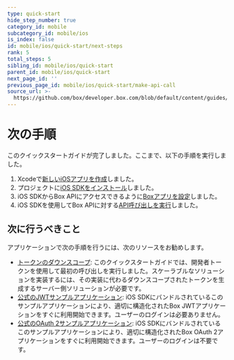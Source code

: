 ```yaml
---
type: quick-start
hide_step_number: true
category_id: mobile
subcategory_id: mobile/ios
is_index: false
id: mobile/ios/quick-start/next-steps
rank: 5
total_steps: 5
sibling_id: mobile/ios/quick-start
parent_id: mobile/ios/quick-start
next_page_id: ''
previous_page_id: mobile/ios/quick-start/make-api-call
source_url: >-
  https://github.com/box/developer.box.com/blob/default/content/guides/mobile/ios/quick-start/5-next-steps.md
---
```

# 次の手順

このクイックスタートガイドが完了しました。ここまで、以下の手順を実行しました。

1. Xcodeで[新しいiOSアプリを作成](g://mobile/ios/quick-start/create-ios-app/)しました。
2. プロジェクトに[iOS SDKをインストール](g://mobile/ios/quick-start/install-ios-sdk/)しました。
3. iOS SDKからBox APIにアクセスできるように[Boxアプリを設定](g://mobile/ios/quick-start/configure-box-app/)しました。
4. iOS SDKを使用してBox APIに対する[API呼び出しを実行](g://mobile/ios/quick-start/make-api-call/)しました。

## 次に行うべきこと

アプリケーションで次の手順を行うには、次のリソースをお勧めします。

* [トークンのダウンスコープ](g://authentication/access-tokens/downscope/): このクイックスタートガイドでは、開発者トークンを使用して最初の呼び出しを実行しました。スケーラブルなソリューションを実装するには、その実装に代わるダウンスコープされたトークンを生成するサーバー側ソリューションが必要です。
* [公式のJWTサンプルアプリケーション][sample-jwt]: iOS SDKにバンドルされているこのサンプルアプリケーションにより、適切に構造化されたBox JWTアプリケーションをすぐに利用開始できます。ユーザーのログインは必要ありません。
* [公式のOAuth 2サンプルアプリケーション][sample-oauth]: iOS SDKにバンドルされているこのサンプルアプリケーションにより、適切に構造化されたBox OAuth 2アプリケーションをすぐに利用開始できます。ユーザーのログインは不要です。

[sample-jwt]: https://github.com/box/box-ios-sdk/tree/master/SampleApps/JWTSampleApp

[sample-oauth]: https://github.com/box/box-ios-sdk/tree/master/SampleApps/OAuth2SampleApp
